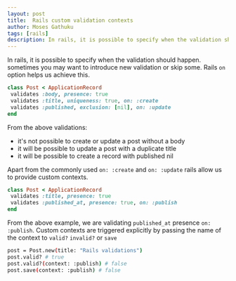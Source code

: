 ```yaml
---
layout: post
title:  Rails custom validation contexts
author: Moses Gathuku
tags: [rails]
description: In rails, it is possible to specify when the validation should happen. sometimes you may want to introduce new validation or skip some. Rails `on` option helps us achieve this.
---
```


In rails, it is possible to specify when the validation should happen. sometimes you may want to introduce new validation or skip some. Rails `on` option helps us achieve this.

```rb
class Post < ApplicationRecord
 validates :body, presence: true
 validates :title, uniqueness: true, on: :create 
 validates :published, exclusion: [nil], on: :update 
end
```
From the above validations: 
- it's not possible to create or update a post without a body
- it will be possible to update a post with a duplicate title 
- it will be possible to create a record with published nil 

Apart from the commonly used `on: :create` and `on: :update` rails allow us to provide custom contexts. 

```rb
class Post < ApplicationRecord
 validates :title, presence: true 
 validates :published_at, presence: true, on: :publish
end
```
From the above example, we are validating `published_at` presence `on: :publish`. Custom contexts  are triggered explicitly by passing the name of the context to `valid?` `invalid?` or `save`

```sh
post = Post.new(title: "Rails validations")
post.valid? # true 
post.valid?(context: :publish) # false 
post.save(context: :publish) # false
```
